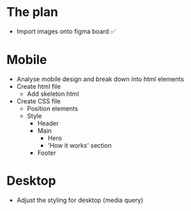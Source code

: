 # The plan

- Import images onto figma board ✅

# Mobile

- Analyse mobile design and break down into html elements
- Create html file
  - Add skeleton html
- Create CSS file
  - Position elements
  - Style
    - Header
    - Main
      - Hero
      - 'How it works' section
    - Footer 

# Desktop

- Adjust the styling for desktop (media query)